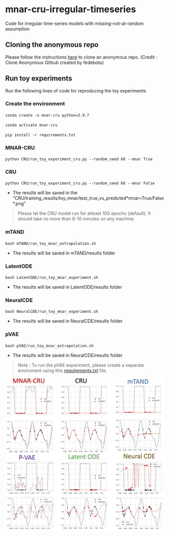 # mnar-cru-irregular-timeseries
Code for irregular time-series models with missing-not-at-random assumption

## Cloning the anonymous repo 
Please follow the instructions [here](https://github.com/fedebotu/clone-anonymous-github) to clone an anonymous repo. (Credit : Clone Anonymous Github created by fedebotu)

## Run toy experiments
Run the following lines of code for reproducing the toy experiments

### Create the environment
`conda create -n mnar-cru python=3.9.7`

`conda activate mnar-cru`

`pip install -r requirements.txt`

### MNAR-CRU
`python CRU/run_toy_experiment_cru.py --random_seed 68 --mnar True`

### CRU 
`python CRU/run_toy_experiment_cru.py --random_seed 68 --mnar False`

- The results will be saved in the "CRU/training_results/toy_mnar/test_true_vs_predicted\*mnar=True/False\*.png"
> Please let the CRU model run for atleast 100 epochs (default). It should take no more than 8-10 minutes on any machine. 

### mTAND 
`bash mTAND/run_toy_mnar_extrapolation.sh`
- The results will be saved in mTAND/results folder

### LatentODE
`bash LatentODE/run_toy_mnar_experiment.sh`
- The results will be saved in LatentODE/results folder

### NeuralCDE
`bash NeuralCDE/run_toy_mnar_experiment.sh`
- The results will be saved in NeuralCDE/results folder

### pVAE 
`bash pVAE/run_toy_mnar_extrapolation.sh`
- The results will be saved in NeuralCDE/results folder

> Note : To run the pVAE experiment, please create a separate enviroment using this [requirements.txt](https://github.com/steveli/partial-encoder-decoder/blob/master/requirements.txt) file.

![toy_experiments](toydata_extrapolation.png)
